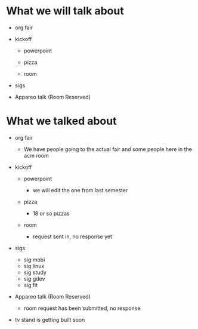 # What we will talk about

- org fair

- kickoff

    - powerpoint

    - pizza

    - room

- sigs

- Appareo talk (Room Reserved)

# What we talked about

- org fair

    - We have people going to the actual fair and some people here in the acm room
- kickoff

    - powerpoint
        
        - we will edit the one from last semester

    - pizza
    
        - 18 or so pizzas

    - room
        
        - request sent in, no response yet

- sigs

    - sig mobi
    - sig linux
    - sig study
    - sig gdev
    - sig fit
    
- Appareo talk (Room Reserved)

    - room request has been submitted, no response

- tv stand is getting built soon

